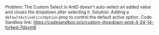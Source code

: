 Problem: The Custom Select in AntD doesn't auto-select an added value and closes the dropdown after selecting it. Solution: Adding a `defaultActiveFirstOption` prop to control the default active option. Code Sandbox link: <https://codesandbox.io/s/custom-dropdown-antd-4-24-14-forked-7dqvm6>
